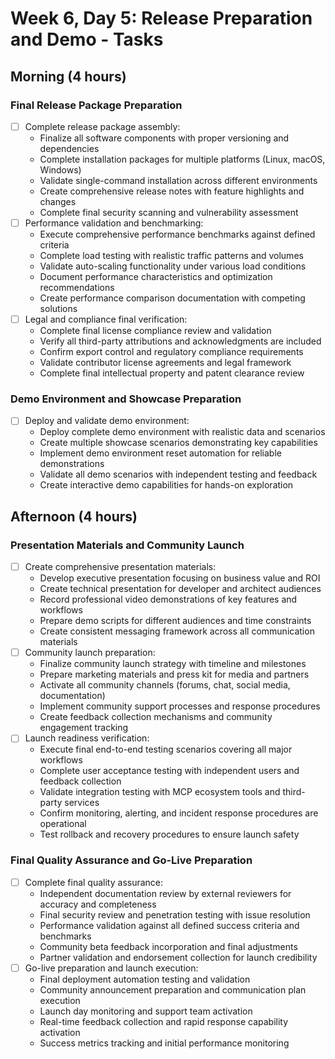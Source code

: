 # Week 6, Day 5: Release Preparation and Demo - Tasks

## Morning (4 hours)
### Final Release Package Preparation
- [ ] Complete release package assembly:
  - Finalize all software components with proper versioning and dependencies
  - Complete installation packages for multiple platforms (Linux, macOS, Windows)
  - Validate single-command installation across different environments
  - Create comprehensive release notes with feature highlights and changes
  - Complete final security scanning and vulnerability assessment
- [ ] Performance validation and benchmarking:
  - Execute comprehensive performance benchmarks against defined criteria
  - Complete load testing with realistic traffic patterns and volumes
  - Validate auto-scaling functionality under various load conditions
  - Document performance characteristics and optimization recommendations
  - Create performance comparison documentation with competing solutions
- [ ] Legal and compliance final verification:
  - Complete final license compliance review and validation
  - Verify all third-party attributions and acknowledgments are included
  - Confirm export control and regulatory compliance requirements
  - Validate contributor license agreements and legal framework
  - Complete final intellectual property and patent clearance review

### Demo Environment and Showcase Preparation
- [ ] Deploy and validate demo environment:
  - Deploy complete demo environment with realistic data and scenarios
  - Create multiple showcase scenarios demonstrating key capabilities
  - Implement demo environment reset automation for reliable demonstrations
  - Validate all demo scenarios with independent testing and feedback
  - Create interactive demo capabilities for hands-on exploration

## Afternoon (4 hours)
### Presentation Materials and Community Launch
- [ ] Create comprehensive presentation materials:
  - Develop executive presentation focusing on business value and ROI
  - Create technical presentation for developer and architect audiences
  - Record professional video demonstrations of key features and workflows
  - Prepare demo scripts for different audiences and time constraints
  - Create consistent messaging framework across all communication materials
- [ ] Community launch preparation:
  - Finalize community launch strategy with timeline and milestones
  - Prepare marketing materials and press kit for media and partners
  - Activate all community channels (forums, chat, social media, documentation)
  - Implement community support processes and response procedures
  - Create feedback collection mechanisms and community engagement tracking
- [ ] Launch readiness verification:
  - Execute final end-to-end testing scenarios covering all major workflows
  - Complete user acceptance testing with independent users and feedback collection
  - Validate integration testing with MCP ecosystem tools and third-party services
  - Confirm monitoring, alerting, and incident response procedures are operational
  - Test rollback and recovery procedures to ensure launch safety

### Final Quality Assurance and Go-Live Preparation
- [ ] Complete final quality assurance:
  - Independent documentation review by external reviewers for accuracy and completeness
  - Final security review and penetration testing with issue resolution
  - Performance validation against all defined success criteria and benchmarks
  - Community beta feedback incorporation and final adjustments
  - Partner validation and endorsement collection for launch credibility
- [ ] Go-live preparation and launch execution:
  - Final deployment automation testing and validation
  - Community announcement preparation and communication plan execution
  - Launch day monitoring and support team activation
  - Real-time feedback collection and rapid response capability activation
  - Success metrics tracking and initial performance monitoring